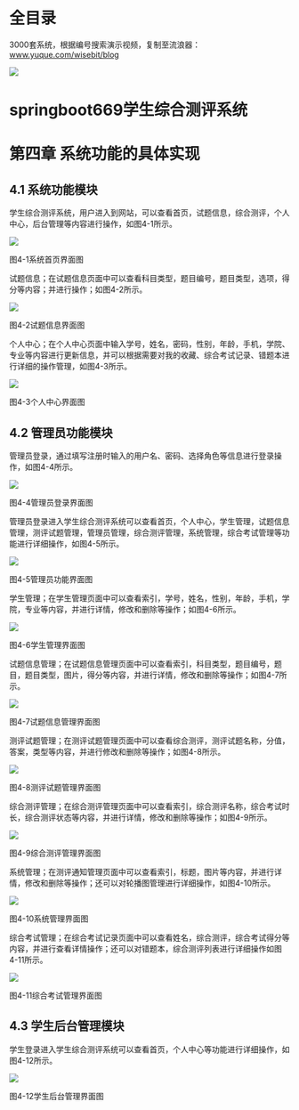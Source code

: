 # 全目录

3000套系统，根据编号搜索演示视频，复制至流浪器：www.yuque.com/wisebit/blog


![](https://bitwise.oss-cn-heyuan.aliyuncs.com/2024/11/06/qq_wechat.png)
# springboot669学生综合测评系统
# 第四章 系统功能的具体实现
## 4.1 系统功能模块
学生综合测评系统，用户进入到网站，可以查看首页，试题信息，综合测评，个人中心，后台管理等内容进行操作，如图4-1所示。

![](/md/blog.012.png)

图4-1系统首页界面图

试题信息；在试题信息页面中可以查看科目类型，题目编号，题目类型，选项，得分等内容；并进行操作；如图4-2所示。

![](/md/blog.013.png)

图4-2试题信息界面图

个人中心；在个人中心页面中输入学号，姓名，密码，性别，年龄，手机，学院、专业等内容进行更新信息，并可以根据需要对我的收藏、综合考试记录、错题本进行详细的操作管理，如图4-3所示。

![](/md/blog.014.png)

图4-3个人中心界面图

## 4.2 管理员功能模块
管理员登录，通过填写注册时输入的用户名、密码、选择角色等信息进行登录操作，如图4-4所示。

![](/md/blog.015.png)

图4-4管理员登录界面图

管理员登录进入学生综合测评系统可以查看首页，个人中心，学生管理，试题信息管理，测评试题管理，管理员管理，综合测评管理，系统管理，综合考试管理等功能进行详细操作，如图4-5所示。

![](/md/blog.016.png)

图4-5管理员功能界面图

学生管理；在学生管理页面中可以查看索引，学号，姓名，性别，年龄，手机，学院，专业等内容，并进行详情，修改和删除等操作；如图4-6所示。

![](/md/blog.017.png)

图4-6学生管理界面图

试题信息管理；在试题信息管理页面中可以查看索引，科目类型，题目编号，题目，题目类型，图片，得分等内容，并进行详情，修改和删除等操作；如图4-7所示。

![](/md/blog.018.png)

图4-7试题信息管理界面图

测评试题管理；在测评试题管理页面中可以查看综合测评，测评试题名称，分值，答案，类型等内容，并进行修改和删除等操作；如图4-8所示。

![](/md/blog.019.png)

图4-8测评试题管理界面图

综合测评管理；在综合测评管理页面中可以查看索引，综合测评名称，综合考试时长，综合测评状态等内容，并进行详情，修改和删除等操作；如图4-9所示。

![](/md/blog.020.png)

图4-9综合测评管理界面图

系统管理；在测评通知管理页面中可以查看索引，标题，图片等内容，并进行详情，修改和删除等操作；还可以对轮播图管理进行详细操作，如图4-10所示。

![](/md/blog.021.png)

图4-10系统管理界面图

综合考试管理；在综合考试记录页面中可以查看姓名，综合测评，综合考试得分等内容，并进行查看详情操作；还可以对错题本，综合测评列表进行详细操作如图4-11所示。

![](/md/blog.022.png)

图4-11综合考试管理界面图

## 4.3 学生后台管理模块
学生登录进入学生综合测评系统可以查看首页，个人中心等功能进行详细操作，如图4-12所示。

![](/md/blog.023.png)

图4-12学生后台管理界面图













